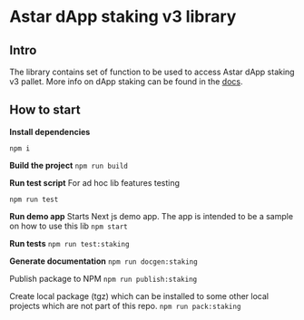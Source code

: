 # Astar dApp staking v3 library

## Intro

The library contains set of function to be used to access Astar dApp staking v3 pallet.
More info on dApp staking can be found in the [docs](https://docs.astar.network/docs/use/dapp-staking/).

## How to start

**Install dependencies**

`npm i`

**Build the project**
`npm run build`

**Run test script**
For ad hoc lib features testing

`npm run test`

**Run demo app**
Starts Next js demo app. The app is intended to be a sample on how to use this lib
`npm start`

**Run tests**
`npm run test:staking`

**Generate documentation**
`npm run docgen:staking`

Publish package to NPM
`npm run publish:staking`

Create local package (tgz) which can be installed to some other local projects which are not part of this repo.
`npm run pack:staking`
